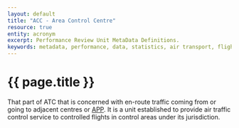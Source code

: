 ```yaml
---
layout: default
title: "ACC - Area Control Centre"
resource: true
entity: acronym
excerpt: Performance Review Unit MetaData Definitions.
keywords: metadata, performance, data, statistics, air transport, flights, europe, delay, safety
---
```

# {{ page.title }}

That part of ATC that is concerned with en-route traffic coming from or going to adjacent centres or
[APP][app].
It is a unit established to provide air traffic control service to controlled flights in control areas
under its jurisdiction.

[app]: <{{ "/references/acronym/app.html"| prepend: site.baseurl | prepend: site.url }}>
